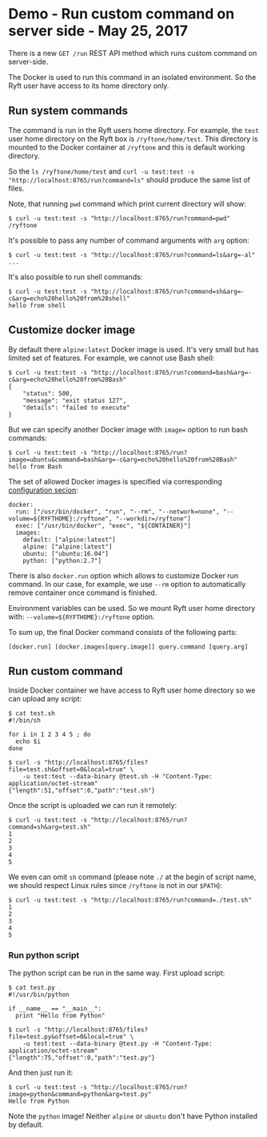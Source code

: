 # Demo - Run custom command on server side - May 25, 2017

There is a new `GET /run` REST API method which runs custom command on server-side.

The Docker is used to run this command in an isolated environment. So the Ryft user
have access to its home directory only.


## Run system commands

The command is run in the Ryft users home directory. For example, the `test` user
home directory on the Ryft box is `/ryftone/home/test`. This directory is mounted
to the Docker container at `/ryftone` and this is default working directory.

So the `ls /ryftone/home/test` and `curl -u test:test -s "http://localhost:8765/run?command=ls"`
should produce the same list of files.

Note, that running `pwd` command which print current directory will show:

```{.sh}
$ curl -u test:test -s "http://localhost:8765/run?command=pwd"
/ryftone
```

It's possible to pass any number of command arguments with `arg` option:

```{.sh}
$ curl -u test:test -s "http://localhost:8765/run?command=ls&arg=-al"
...
```

It's also possible to run shell commands:

```{.sh}
$ curl -u test:test -s "http://localhost:8765/run?command=sh&arg=-c&arg=echo%20hello%20from%20shell"
hello from shell
```


## Customize docker image

By default there `alpine:latest` Docker image is used. It's very small but has
limited set of features. For example, we cannot use Bash shell:

```{.sh}
$ curl -u test:test -s "http://localhost:8765/run?command=bash&arg=-c&arg=echo%20hello%20from%20Bash"
{
    "status": 500,
    "message": "exit status 127",
    "details": "failed to execute"
}
```

But we can specify another Docker image with `image=` option to run bash commands:

```{.sh}
$ curl -u test:test -s "http://localhost:8765/run?image=ubuntu&command=bash&arg=-c&arg=echo%20hello%20from%20Bash"
hello from Bash
```

The set of allowed Docker images is specified via corresponding [configuration secion](../run.md#docker-configuration):

```{.yaml}
docker:
  run: ["/usr/bin/docker", "run", "--rm", "--network=none", "--volume=${RYFTHOME}:/ryftone", "--workdir=/ryftone"]
  exec: ["/usr/bin/docker", "exec", "${CONTAINER}"]
  images:
    default: ["alpine:latest"]
    alpine: ["alpine:latest"]
    ubuntu: ["ubuntu:16.04"]
    python: ["python:2.7"]
```

There is also `docker.run` option which allows to customize Docker run command.
In our case, for example, we use `--rm` option to automatically remove container
once command is finished.

Environment variables can be used. So we mount Ryft user home directory with:
`--volume=${RYFTHOME}:/ryftone` option.

To sum up, the final Docker command consists of the following parts:

```
[docker.run] [docker.images[query.image]] query.command [query.arg]
```


## Run custom command

Inside Docker container we have access to Ryft user home directory
so we can upload any script:

```{.sh}
$ cat test.sh 
#!/bin/sh

for i in 1 2 3 4 5 ; do 
  echo $i
done

$ curl -s "http://localhost:8765/files?file=test.sh&offset=0&local=true" \
    -u test:test --data-binary @test.sh -H "Content-Type: application/octet-stream"
{"length":51,"offset":0,"path":"test.sh"}
```

Once the script is uploaded we can run it remotely:

```{.sh}
$ curl -u test:test -s "http://localhost:8765/run?command=sh&arg=test.sh"
1
2
3
4
5
```

We even can omit `sh` command (please note `./` at the begin of script name,
we should respect Linux rules since `/ryftone` is not in our `$PATH`):

```{.sh}
$ curl -u test:test -s "http://localhost:8765/run?command=./test.sh"
1
2
3
4
5
```


### Run python script

The python script can be run in the same way. First upload script:

```{.sh}
$ cat test.py 
#!/usr/bin/python

if __name__ == "__main__":
  print "Hello from Python"

$ curl -s "http://localhost:8765/files?file=test.py&offset=0&local=true" \
    -u test:test --data-binary @test.py -H "Content-Type: application/octet-stream"
{"length":75,"offset":0,"path":"test.py"}
```

And then just run it:

```{.sh}
$ curl -u test:test -s "http://localhost:8765/run?image=python&command=python&arg=test.py"
Hello from Python
```

Note the `python` image! Neither `alpine` or `ubuntu` don't have Python installed by default.
